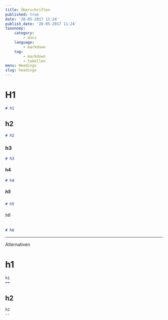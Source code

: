 ```yaml
---
title: Überschriften
published: true
date: '28-05-2017 11:24'
publish_date: '28-05-2017 11:24'
taxonomy:
    category:
        - docs
    language:
        - markdown
    tag:
        - markdown
        - tabellen
menu: Headings
slug: headings
---
```


# H1

```markdown
# h1
```

## h2

```markdown
# h2
```

### h3

```markdown
# h3
```
#### h4

```markdown
# h4
```

##### h5

```markdown
# h5
```
    
###### h6

```markdown
# h6
```
---------------------

Alternativen

h1
==

```markdown
h1
==
```
	
    
h2 
--

```markdown
h2
--
```
	









